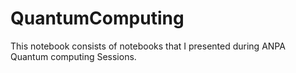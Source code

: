 # QuantumComputing

This notebook consists of notebooks that I presented during ANPA Quantum computing Sessions. 
